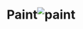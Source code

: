 # Paint![paint](https://github.com/a3h3/Paint/assets/99041969/fe7c649c-98f0-478c-b0b9-9f80f893a8d5)
